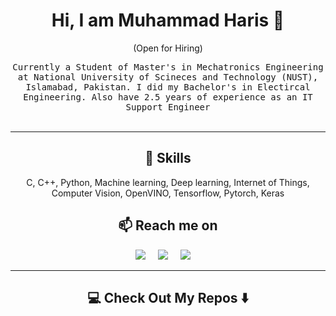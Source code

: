  <h1 align="center">Hi, I am Muhammad Haris 👋 </h1>

<p align="center"> (Open for Hiring)</p>

<p align="center">
  <samp>Currently a Student of Master's in Mechatronics Engineering at National University of Scineces and Technology (NUST), Islamabad, Pakistan. I did my Bachelor's in Electircal Engineering. Also have 2.5 years of experience as an IT Support Engineer
  </samp>
  <br> <br>
</p>

<hr>

<h2 align="center"> 🔭 Skills</h2>
<p align="center">
  C, C++, Python, Machine learning, Deep learning, Internet of Things, Computer Vision, OpenVINO, Tensorflow, Pytorch, Keras
</p>

<h2  align="center">📫 Reach me on</h2>
<p align="center">
  <a target="_blank"href="https://www.linkedin.com/in/muhammad-haris-a0861028/"><img src="https://img.shields.io/badge/linkedin-%230077B5.svg?&style=for-the-badge&logo=linkedin&logoColor=white" /></a>&nbsp;&nbsp;&nbsp;&nbsp;
  <a target="_blank"href="https://twitter.com/harisnilore"><img src="https://img.shields.io/badge/twitter-%231DA1F2.svg?&style=for-the-badge&logo=twitter&logoColor=white" /></a>&nbsp;&nbsp;&nbsp;&nbsp;
  <a href="mailto:haris.case@gmail.com?subject=Hello%20Ileri,%20From%20Github"><img src="https://img.shields.io/badge/gmail-%23D14836.svg?&style=for-the-badge&logo=gmail&logoColor=white" /></a>&nbsp;&nbsp;&nbsp;&nbsp;
</p>

<hr>

<h2  align="center">💻 Check Out My Repos ⬇️ </h2>
